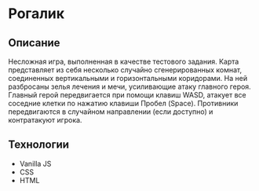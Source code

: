 # Рогалик
## Описание
Несложная игра, выполненная в качестве тестового задания.
Карта представляет из себя несколько случайно сгенерированных комнат, соединенных вертикальными и горизонтальными коридорами. На ней разбросаны зелья лечения и мечи, усиливающие атаку главного героя.
Главный герой передвигается при помощи клавиш WASD, атакует все соседние клетки по нажатию клавиши Пробел (Space).
Противники передвигаются в случайном направлении (если доступно) и контратакуют игрока.
## Технологии
- Vanilla JS
- CSS
- HTML
